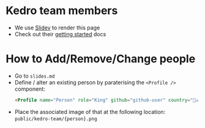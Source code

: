 # Kedro team members

- We use [Slidev](https://github.com/slidevjs/slidev) to render this page
- Check out their [getting started](https://sli.dev/guide/#scaffolding-your-first-presentation) docs

# How to Add/Remove/Change people

- Go to `slides.md`
- Define / alter an existing person by paraterising the `<Profile />` component:
    ```html
    <Profile name="Person" role="King" github="github-user" country="🏴‍☠️"/>
    ```
- Place the associated image of that at the following location: `public/kedro-team/{person}.png`
